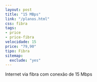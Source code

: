 ```yaml
---
layout: post
title: "15 MBps"
link: "/planos.html"
css: fibra
tags:
- price
- price-fibra
velocidade: 15
price: "79,90"
tipo: Fibra
sitemap:
  exclude: "yes"
---
```


Internet via fibra com conexão de 15 Mbps